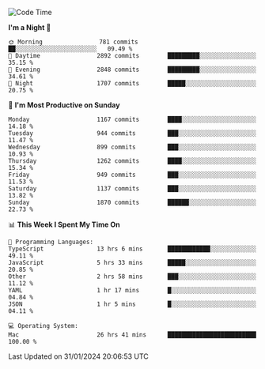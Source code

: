 <!--START_SECTION:waka-->
![Code Time](http://img.shields.io/badge/Code%20Time-3%2C596%20hrs%2021%20mins-blue)

**I'm a Night 🦉** 

```text
🌞 Morning                781 commits         ██░░░░░░░░░░░░░░░░░░░░░░░   09.49 % 
🌆 Daytime                2892 commits        █████████░░░░░░░░░░░░░░░░   35.15 % 
🌃 Evening                2848 commits        █████████░░░░░░░░░░░░░░░░   34.61 % 
🌙 Night                  1707 commits        █████░░░░░░░░░░░░░░░░░░░░   20.75 % 
```
📅 **I'm Most Productive on Sunday** 

```text
Monday                   1167 commits        ████░░░░░░░░░░░░░░░░░░░░░   14.18 % 
Tuesday                  944 commits         ███░░░░░░░░░░░░░░░░░░░░░░   11.47 % 
Wednesday                899 commits         ███░░░░░░░░░░░░░░░░░░░░░░   10.93 % 
Thursday                 1262 commits        ████░░░░░░░░░░░░░░░░░░░░░   15.34 % 
Friday                   949 commits         ███░░░░░░░░░░░░░░░░░░░░░░   11.53 % 
Saturday                 1137 commits        ███░░░░░░░░░░░░░░░░░░░░░░   13.82 % 
Sunday                   1870 commits        ██████░░░░░░░░░░░░░░░░░░░   22.73 % 
```


📊 **This Week I Spent My Time On** 

```text
💬 Programming Languages: 
TypeScript               13 hrs 6 mins       ████████████░░░░░░░░░░░░░   49.11 % 
JavaScript               5 hrs 33 mins       █████░░░░░░░░░░░░░░░░░░░░   20.85 % 
Other                    2 hrs 58 mins       ███░░░░░░░░░░░░░░░░░░░░░░   11.12 % 
YAML                     1 hr 17 mins        █░░░░░░░░░░░░░░░░░░░░░░░░   04.84 % 
JSON                     1 hr 5 mins         █░░░░░░░░░░░░░░░░░░░░░░░░   04.11 % 

💻 Operating System: 
Mac                      26 hrs 41 mins      █████████████████████████   100.00 % 
```


 Last Updated on 31/01/2024 20:06:53 UTC
<!--END_SECTION:waka-->
